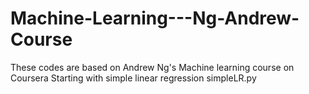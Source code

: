 # Machine-Learning---Ng-Andrew-Course
These codes are based on Andrew Ng's Machine learning course on Coursera 
Starting with simple linear regression simpleLR.py


